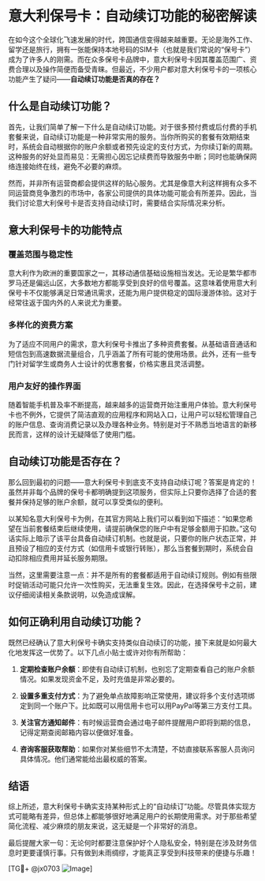 # 意大利保号卡：自动续订功能的秘密解读

在如今这个全球化飞速发展的时代，跨国通信变得越来越重要。无论是海外工作、留学还是旅行，拥有一张能保持本地号码的SIM卡（也就是我们常说的“保号卡”）成为了许多人的刚需。而在众多保号卡品牌中，意大利保号卡因其覆盖范围广、资费合理以及操作简便而备受青睐。但最近，不少用户都对意大利保号卡的一项核心功能产生了疑问——**自动续订功能是否真的存在？**

## 什么是自动续订功能？

首先，让我们简单了解一下什么是自动续订功能。对于很多预付费或后付费的手机套餐来说，自动续订功能是一种非常实用的服务。当你所购买的套餐有效期结束时，系统会自动根据你的账户余额或者预先设定的支付方式，为你续订新的周期。这种服务的好处显而易见：无需担心因忘记续费而导致服务中断；同时也能确保网络连接始终在线，避免不必要的麻烦。

然而，并非所有运营商都会提供这样的贴心服务。尤其是像意大利这样拥有众多不同运营商竞争激烈的市场中，各家公司提供的具体功能可能会有所差异。因此，当我们讨论意大利保号卡是否支持自动续订时，需要结合实际情况来分析。

## 意大利保号卡的功能特点

### 覆盖范围与稳定性

意大利作为欧洲的重要国家之一，其移动通信基础设施相当发达。无论是繁华都市罗马还是偏远山区，大多数地方都能享受到良好的信号覆盖。这意味着使用意大利保号卡不仅能够满足日常通讯需求，还能为用户提供稳定的国际漫游体验。这对于经常往返于国内外的人来说尤为重要。

### 多样化的资费方案

为了适应不同用户的需求，意大利保号卡推出了多种资费套餐。从基础语音通话和短信包到高速数据流量组合，几乎涵盖了所有可能的使用场景。此外，还有一些专门针对留学生或商务人士设计的优惠套餐，价格实惠且灵活调整。

### 用户友好的操作界面

随着智能手机普及率不断提高，越来越多的运营商开始注重用户体验。意大利保号卡也不例外，它提供了简洁直观的应用程序和网站入口，让用户可以轻松管理自己的账户信息、查询消费记录以及办理各种业务。特别是对于不熟悉当地语言的新移民而言，这样的设计无疑降低了使用门槛。

## 自动续订功能是否存在？

那么回到最初的问题——意大利保号卡到底支不支持自动续订呢？答案是肯定的！虽然并非每个品牌的保号卡都明确提到这项服务，但实际上只要你选择了合适的套餐并保持足够的账户余额，就可以享受类似的便利。

以某知名意大利保号卡为例，在其官方网站上我们可以看到如下描述：“如果您希望在当前套餐结束后继续使用，请提前确保您的账户中有足够金额用于扣款。”这句话实际上暗示了该平台具备自动续订机制。也就是说，只要你的账户状态正常，并且预设了相应的支付方式（如信用卡或银行转账），那么当套餐到期时，系统会自动扣除相应费用并延长服务期限。

当然，这里需要注意一点：并不是所有的套餐都适用于自动续订规则。例如有些限时促销活动可能只允许一次性购买，无法重复生效。因此，在选择保号卡之前，建议仔细阅读相关条款说明，以免造成误解。

## 如何正确利用自动续订功能？

既然已经确认了意大利保号卡确实支持类似自动续订的功能，接下来就是如何最大化地发挥这一优势了。以下几点小贴士或许对你有所帮助：

1. **定期检查账户余额**：即使有自动续订机制，也别忘了定期查看自己的账户余额情况。如果发现资金不足，及时充值是非常必要的。
   
2. **设置多重支付方式**：为了避免单点故障影响正常使用，建议将多个支付选项绑定到同一个账户下。比如既可以用信用卡也可以用PayPal等第三方支付工具。

3. **关注官方通知邮件**：有时候运营商会通过电子邮件提醒用户即将到期的信息，记得定期查阅邮箱内容以便做好准备。

4. **咨询客服获取帮助**：如果你对某些细节不太清楚，不妨直接联系客服人员询问具体情况。他们通常能给出最权威的答案。

## 结语

综上所述，意大利保号卡确实支持某种形式上的“自动续订”功能。尽管具体实现方式可能略有差异，但总体上都能够很好地满足用户的长期使用需求。对于那些希望简化流程、减少麻烦的朋友来说，这无疑是一个非常好的消息。

最后提醒大家一句：无论何时都要注意保护好个人隐私安全，特别是在涉及财务信息时更要谨慎行事。只有做到未雨绸缪，才能真正享受到科技带来的便捷与乐趣！

[TG💪+ @jx0703 ![Image](https://github.com/user-attachments/assets/dbca1d08-cadb-493c-b0ec-ad6f7a83f270)]
